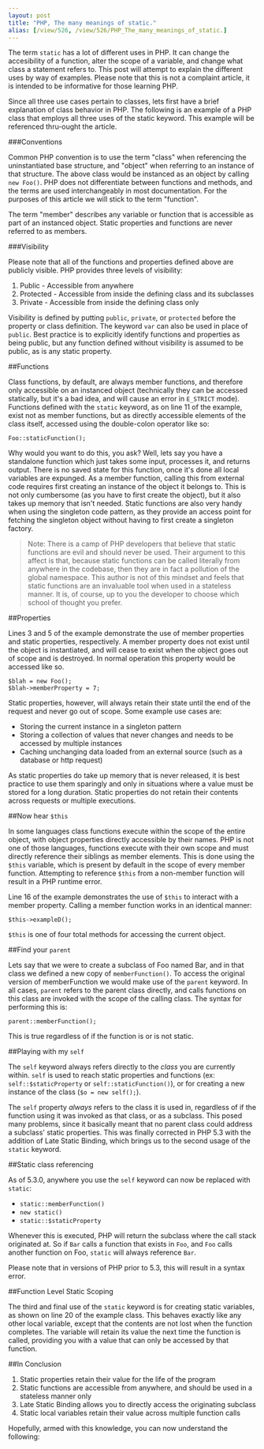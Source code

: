 ```yaml
---
layout: post
title: "PHP, The many meanings of static."
alias: [/view/526, /view/526/PHP_The_many_meanings_of_static.]
---
```


The term `static` has a lot of different uses in PHP.  It can change the accesibility of a function, alter the scope of a variable, and change what class a statement refers to.  This post will attempt to explain the different uses by way of examples.  Please note that this is not a complaint article, it is intended to be informative for those learning PHP.

Since all three use cases pertain to classes, lets first have a brief explanation of class behavior in PHP.  The following is an example of a PHP class that employs all three uses of the static keyword.  This example will be referenced thru-ought the article.

<script src="https://gist.github.com/2423482.js"></script>
    
###Conventions

Common PHP convention is to use the term "class" when referencing the uninstantiated base structure, and "object" when referring to an instance of that structure.  The above class would be instanced as an object by calling `new Foo()`.  PHP does not differentiate between functions and methods, and the terms are used interchangeably in most documentation. For the purposes of this article we will stick to the term "function".

The term "member" describes any variable or function that is accessible as part of an instanced object.  Static properties and functions are never referred to as members.

###Visibility

Please note that all of the functions and properties defined above are publicly visible.  PHP provides three levels of visibility:

1. Public - Accessible from anywhere
2. Protected - Accessible from inside the defining class and its subclasses
3. Private - Accessible from inside the defining class only

Visibility is defined by putting `public`, `private`, or `protected` before the property or class definition.  The keyword `var` can also be used in place of `public`.  Best practice is to explicitly identify functions and properties as being public, but any function defined without visibility is assumed to be public, as is any static property.


##Functions

Class functions, by default, are always member functions, and therefore only accessible on an instanced object (technically they can be accessed statically, but it's a bad idea, and will cause an error in `E_STRICT` mode).  Functions defined with the `static` keyword, as on line 11 of the example, exist not as member functions, but as directly accessible elements of the class itself, accessed using the double-colon operator like so:

    Foo::staticFunction();
    
Why would you want to do this, you ask?  Well, lets say you have a standalone function which just takes some input, processes it, and returns output.  There is no saved state for this function, once it's done all local variables are expunged.  As a member function, calling this from external code requires first creating an instance of the object it belongs to.  This is not only cumbersome (as you have to first create the object), but it also takes up memory that isn't needed.  Static functions are also very handy when using the singleton code pattern, as they provide an access point for fetching the singleton object without having to first create a singleton factory.

> Note: There is a camp of PHP developers that believe that static functions are evil and should never be used.  Their argument to this affect is that, because static functions can be called literally from anywhere in the codebase, then they are in fact a pollution of the global namespace.  This author is not of this mindset and feels that static functions are an invaluable tool when used in a stateless manner.  It is, of course, up to you the developer to choose which school of thought you prefer.

##Properties

Lines 3 and 5 of the example demonstrate the use of member properties and static properties, respectively.  A member property does not exist until the object is instantiated, and will cease to exist when the object goes out of scope and is destroyed.  In normal operation this property would be accessed like so.

    $blah = new Foo();
    $blah->memberProperty = 7;
    
Static properties, however, will always retain their state until the end of the request and never go out of scope.  Some example use cases are:

- Storing the current instance in a singleton pattern
- Storing a collection of values that never changes and needs to be accessed by multiple instances
- Caching unchanging data loaded from an external source (such as a database or http request)

As static properties do take up memory that is never released, it is best practice to use them sparingly and only in situations where a value must be stored for a long duration.  Static properties do not retain their contents across requests or multiple executions.

##Now hear `$this`

In some languages class functions execute within the scope of the entire object, with object properties directly accessible by their names.  PHP is not one of those languages, functions execute with their own scope and must directly reference their siblings as member elements.  This is done using the `$this` variable, which is present by default in the scope of every member function.  Attempting to reference `$this` from a non-member function will result in a PHP runtime error.

Line 16 of the example demonstrates the use of `$this` to interact with a member property.  Calling a member function works in an identical manner:

    $this->exampleD();
    
`$this` is one of four total methods for accessing the current object.

##Find your `parent`

Lets say that we were to create a subclass of Foo named Bar, and in that class we defined a new copy of `memberFunction()`.  To access the original version of memberFunction we would make use of the `parent` keyword.  In all cases, `parent` refers to the parent class directly, and calls functions on this class are invoked with the scope of the calling class.  The syntax for performing this is:

    parent::memberFunction();
    
This is true regardless of if the function is or is not static.

##Playing with my `self`

The `self` keyword always refers directly to the _class_ you are currently within.  `self` is used to reach static properties and functions (ex: `self::$staticProperty` or `self::staticFunction()`), or for creating a new instance of the class (`$o = new self();`).

The `self` property _always_ refers to the class it is used in, regardless of if the function using it was invoked as that class, or as a subclass.  This posed many problems, since it basically meant that no parent class could address a subclass' static properties.  This was finally corrected in PHP 5.3 with the addition of Late Static Binding, which brings us to the second usage of the `static` keyword.

##Static class referencing

As of 5.3.0, anywhere you use the `self` keyword can now be replaced with `static`:

- `static::memberFunction()`
- `new static()`
- `static::$staticProperty`

Whenever this is executed, PHP will return the subclass where the call stack originated at.  So if `Bar` calls a function that exists in `Foo`, and `Foo` calls another function on Foo, `static` will always reference `Bar`.  

Please note that in versions of PHP prior to 5.3, this will result in a syntax error.

##Function Level Static Scoping

The third and final use of the `static` keyword is for creating static variables, as shown on line 20 of the example class.  This behaves exactly like any other local variable, except that the contents are not lost when the function completes.  The variable will retain its value the next time the function is called, providing you with a value that can only be accessed by that function.

##In Conclusion

1. Static properties retain their value for the life of the program
2. Static functions are accessible from anywhere, and should be used in a stateless manner only
3. Late Static Binding allows you to directly access the originating subclass
4. Static local variables retain their value across multiple function calls

Hopefully, armed with this knowledge, you can now understand the following:

<script src="https://gist.github.com/2424548.js"></script>
